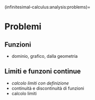 (infinitesimal-calculus:analysis:problems)=
# Problemi

## Funzioni
- dominio, grafico, dalla geometria

## Limiti e funzoni continue
- *calcolo limiti con definizione*
- continuità e discontinuità di funzioni
- calcolo limiti


